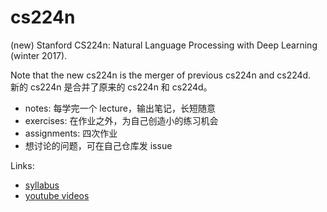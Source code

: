 # cs224n

(new) Stanford CS224n: Natural Language Processing with Deep Learning (winter 2017).  

Note that the new cs224n is the merger of previous cs224n and cs224d.  
新的 cs224n 是合并了原来的 cs224n 和 cs224d。

* notes: 每学完一个 lecture，输出笔记，长短随意
* exercises: 在作业之外，为自己创造小的练习机会
* assignments: 四次作业
* 想讨论的问题，可在自己仓库发 issue

Links:
- [syllabus](http://web.stanford.edu/class/cs224n/syllabus.html)
- [youtube videos](https://www.youtube.com/playlist?list=PL3FW7Lu3i5Jsnh1rnUwq_TcylNr7EkRe6)
